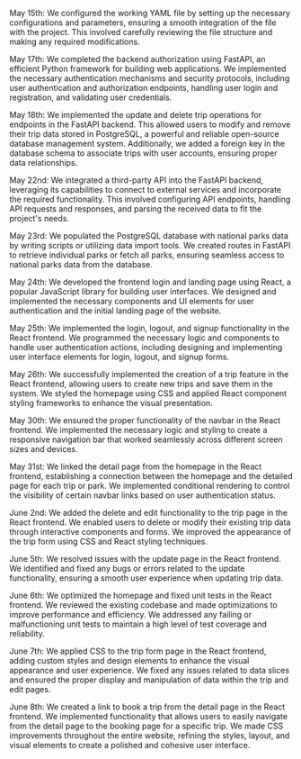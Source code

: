 May 15th: We configured the working YAML file by setting up the necessary configurations and parameters, ensuring a smooth integration of the file with the project. This involved carefully reviewing the file structure and making any required modifications.


May 17th: We completed the backend authorization using FastAPI, an efficient Python framework for building web applications. We implemented the necessary authentication mechanisms and security protocols, including user authentication and authorization endpoints, handling user login and registration, and validating user credentials.


May 18th: We implemented the update and delete trip operations for endpoints in the FastAPI backend. This allowed users to modify and remove their trip data stored in PostgreSQL, a powerful and reliable open-source database management system. Additionally, we added a foreign key in the database schema to associate trips with user accounts, ensuring proper data relationships.


May 22nd: We integrated a third-party API into the FastAPI backend, leveraging its capabilities to connect to external services and incorporate the required functionality. This involved configuring API endpoints, handling API requests and responses, and parsing the received data to fit the project's needs.


May 23rd: We populated the PostgreSQL database with national parks data by writing scripts or utilizing data import tools. We created routes in FastAPI to retrieve individual parks or fetch all parks, ensuring seamless access to national parks data from the database.


May 24th: We developed the frontend login and landing page using React, a popular JavaScript library for building user interfaces. We designed and implemented the necessary components and UI elements for user authentication and the initial landing page of the website.


May 25th: We implemented the login, logout, and signup functionality in the React frontend. We programmed the necessary logic and components to handle user authentication actions, including designing and implementing user interface elements for login, logout, and signup forms.


May 26th: We successfully implemented the creation of a trip feature in the React frontend, allowing users to create new trips and save them in the system. We styled the homepage using CSS and applied React component styling frameworks to enhance the visual presentation.


May 30th: We ensured the proper functionality of the navbar in the React frontend. We implemented the necessary logic and styling to create a responsive navigation bar that worked seamlessly across different screen sizes and devices.


May 31st: We linked the detail page from the homepage in the React frontend, establishing a connection between the homepage and the detailed page for each trip or park. We implemented conditional rendering to control the visibility of certain navbar links based on user authentication status.


June 2nd: We added the delete and edit functionality to the trip page in the React frontend. We enabled users to delete or modify their existing trip data through interactive components and forms. We improved the appearance of the trip form using CSS and React styling techniques.


June 5th: We resolved issues with the update page in the React frontend. We identified and fixed any bugs or errors related to the update functionality, ensuring a smooth user experience when updating trip data.


June 6th: We optimized the homepage and fixed unit tests in the React frontend. We reviewed the existing codebase and made optimizations to improve performance and efficiency. We addressed any failing or malfunctioning unit tests to maintain a high level of test coverage and reliability.


June 7th: We applied CSS to the trip form page in the React frontend, adding custom styles and design elements to enhance the visual appearance and user experience. We fixed any issues related to data slices and ensured the proper display and manipulation of data within the trip and edit pages.


June 8th: We created a link to book a trip from the detail page in the React frontend. We implemented functionality that allows users to easily navigate from the detail page to the booking page for a specific trip. We made CSS improvements throughout the entire website, refining the styles, layout, and visual elements to create a polished and cohesive user interface.
